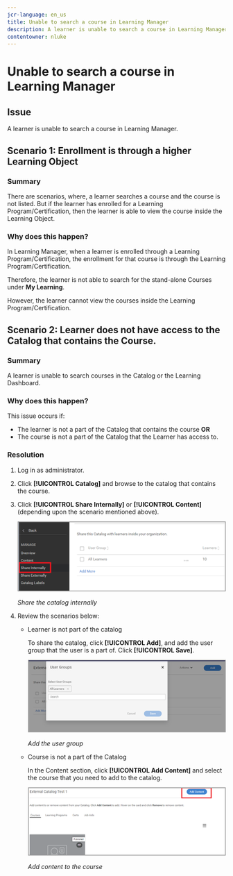 ```yaml
---
jcr-language: en_us
title: Unable to search a course in Learning Manager
description: A learner is unable to search a course in Learning Manager.
contentowner: nluke
---
```



# Unable to search a course in Learning Manager

## Issue

A learner is unable to search a course in Learning Manager.

## Scenario 1: Enrollment is through a higher Learning Object

### Summary

There are scenarios, where, a learner searches a course and the course is not listed. But if the learner has enrolled for a Learning Program/Certification, then the learner is able to view the course inside the Learning Object.

### Why does this happen?

In Learning Manager, when a learner is enrolled through a Learning Program/Certification, the enrollment for that course is through the Learning Program/Certification.

Therefore, the learner is not able to search for the stand-alone Courses under **My Learning**.

However, the learner cannot view the courses inside the Learning Program/Certification.

## Scenario 2: Learner does not have access to the Catalog that contains the Course.

### Summary

A learner is unable to search courses in the Catalog or the Learning Dashboard.

### Why does this happen?

This issue occurs if:

* The learner is not a part of the Catalog that contains the course **OR**
* The course is not a part of the Catalog that the Learner has access to.

### Resolution

1. Log in as administrator.   

1. Click **[!UICONTROL Catalog]** and browse to the catalog that contains the course. 
1. Click **[!UICONTROL Share Internally]** or **[!UICONTROL Content]** (depending upon the scenario mentioned above).

   ![](assets/cp-share-internally.png)

   *Share the catalog internally*

1. Review the scenarios below:

   * Learner is not part of the catalog

     To share the catalog, click **[!UICONTROL Add]**, and add the user group that the user is a part of. Click **[!UICONTROL Save]**.

     ![](assets/cp-add-user-group.png)

     *Add the user group*

   * Course is not a part of the Catalog

     In the Content section, click **[!UICONTROL Add Content]** and select the course that you need to add to the catalog.

     ![](assets/cp-add-content.png)

     *Add content to the course*
